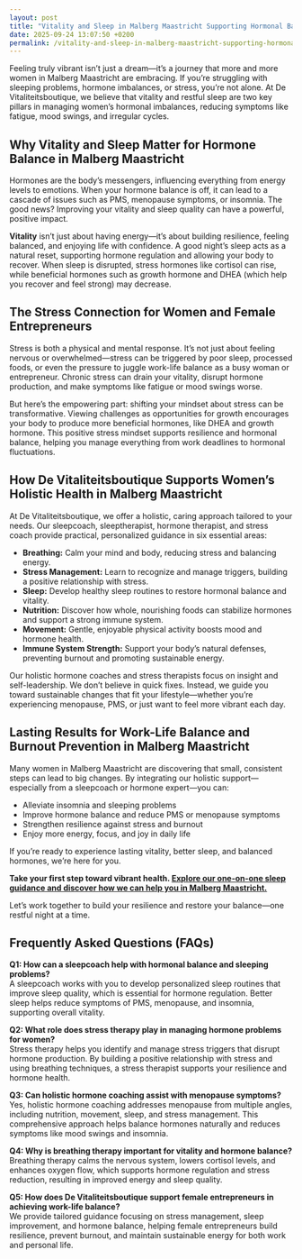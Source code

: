 ```yaml
---
layout: post
title: "Vitality and Sleep in Malberg Maastricht Supporting Hormonal Balance for Women"
date: 2025-09-24 13:07:50 +0200
permalink: /vitality-and-sleep-in-malberg-maastricht-supporting-hormonal-balance-for-women/
---
```

Feeling truly vibrant isn’t just a dream—it’s a journey that more and more women in Malberg Maastricht are embracing. If you’re struggling with sleeping problems, hormone imbalances, or stress, you’re not alone. At De Vitaliteitsboutique, we believe that vitality and restful sleep are two key pillars in managing women’s hormonal imbalances, reducing symptoms like fatigue, mood swings, and irregular cycles.  

## Why Vitality and Sleep Matter for Hormone Balance in Malberg Maastricht

Hormones are the body’s messengers, influencing everything from energy levels to emotions. When your hormone balance is off, it can lead to a cascade of issues such as PMS, menopause symptoms, or insomnia. The good news? Improving your vitality and sleep quality can have a powerful, positive impact.

**Vitality** isn’t just about having energy—it’s about building resilience, feeling balanced, and enjoying life with confidence. A good night’s sleep acts as a natural reset, supporting hormone regulation and allowing your body to recover. When sleep is disrupted, stress hormones like cortisol can rise, while beneficial hormones such as growth hormone and DHEA (which help you recover and feel strong) may decrease.

## The Stress Connection for Women and Female Entrepreneurs

Stress is both a physical and mental response. It’s not just about feeling nervous or overwhelmed—stress can be triggered by poor sleep, processed foods, or even the pressure to juggle work-life balance as a busy woman or entrepreneur. Chronic stress can drain your vitality, disrupt hormone production, and make symptoms like fatigue or mood swings worse.

But here’s the empowering part: shifting your mindset about stress can be transformative. Viewing challenges as opportunities for growth encourages your body to produce more beneficial hormones, like DHEA and growth hormone. This positive stress mindset supports resilience and hormonal balance, helping you manage everything from work deadlines to hormonal fluctuations.

## How De Vitaliteitsboutique Supports Women’s Holistic Health in Malberg Maastricht

At De Vitaliteitsboutique, we offer a holistic, caring approach tailored to your needs. Our sleepcoach, sleeptherapist, hormone therapist, and stress coach provide practical, personalized guidance in six essential areas:

- **Breathing:** Calm your mind and body, reducing stress and balancing energy.
- **Stress Management:** Learn to recognize and manage triggers, building a positive relationship with stress.
- **Sleep:** Develop healthy sleep routines to restore hormonal balance and vitality.
- **Nutrition:** Discover how whole, nourishing foods can stabilize hormones and support a strong immune system.
- **Movement:** Gentle, enjoyable physical activity boosts mood and hormone health.
- **Immune System Strength:** Support your body’s natural defenses, preventing burnout and promoting sustainable energy.

Our holistic hormone coaches and stress therapists focus on insight and self-leadership. We don’t believe in quick fixes. Instead, we guide you toward sustainable changes that fit your lifestyle—whether you’re experiencing menopause, PMS, or just want to feel more vibrant each day.

## Lasting Results for Work-Life Balance and Burnout Prevention in Malberg Maastricht

Many women in Malberg Maastricht are discovering that small, consistent steps can lead to big changes. By integrating our holistic support—especially from a sleepcoach or hormone expert—you can:

- Alleviate insomnia and sleeping problems  
- Improve hormone balance and reduce PMS or menopause symptoms  
- Strengthen resilience against stress and burnout  
- Enjoy more energy, focus, and joy in daily life  

If you’re ready to experience lasting vitality, better sleep, and balanced hormones, we’re here for you.

**Take your first step toward vibrant health. [Explore our one-on-one sleep guidance and discover how we can help you in Malberg Maastricht.](https://devitaliteitsboutique.nl/slaapproblemen-1-op-1-begeleiding/)**

Let’s work together to build your resilience and restore your balance—one restful night at a time.

## Frequently Asked Questions (FAQs)

**Q1: How can a sleepcoach help with hormonal balance and sleeping problems?**  
A sleepcoach works with you to develop personalized sleep routines that improve sleep quality, which is essential for hormone regulation. Better sleep helps reduce symptoms of PMS, menopause, and insomnia, supporting overall vitality.

**Q2: What role does stress therapy play in managing hormone problems for women?**  
Stress therapy helps you identify and manage stress triggers that disrupt hormone production. By building a positive relationship with stress and using breathing techniques, a stress therapist supports your resilience and hormone health.

**Q3: Can holistic hormone coaching assist with menopause symptoms?**  
Yes, holistic hormone coaching addresses menopause from multiple angles, including nutrition, movement, sleep, and stress management. This comprehensive approach helps balance hormones naturally and reduces symptoms like mood swings and insomnia.

**Q4: Why is breathing therapy important for vitality and hormone balance?**  
Breathing therapy calms the nervous system, lowers cortisol levels, and enhances oxygen flow, which supports hormone regulation and stress reduction, resulting in improved energy and sleep quality.

**Q5: How does De Vitaliteitsboutique support female entrepreneurs in achieving work-life balance?**  
We provide tailored guidance focusing on stress management, sleep improvement, and hormone balance, helping female entrepreneurs build resilience, prevent burnout, and maintain sustainable energy for both work and personal life.

<script type="application/ld+json">
{
  "@context": "https://schema.org",
  "@type": "BlogPosting",
  "headline": "Vitality and Sleep in Malberg Maastricht Supporting Hormonal Balance for Women",
  "description": "Discover how De Vitaliteitsboutique in Malberg Maastricht supports women struggling with sleeping problems, hormone imbalances, and stress through holistic vitality and sleep coaching.",
  "author": {
    "@type": "Person",
    "name": "De Vitaliteitsboutique",
    "description": "At De Vitaliteitsboutique, we empower women to enhance their vitality through personalized, practical guidance in six key areas: breathing, stress management, sleep, nutrition, movement, and immune system strength."
  },
  "publisher": {
    "@type": "Person",
    "name": "De Vitaliteitsboutique"
  },
  "mainEntityOfPage": {
    "@type": "WebPage",
    "@id": "https://devitaliteitsboutique.nl/slaapproblemen-1-op-1-begeleiding/"
  },
  "datePublished": "2024-06-01",
  "dateModified": "2024-06-01",
  "keywords": "Sleepcoach, Sleeptherapist, Hormone therapist, Hormone expert, Stress therapist, stress coach, breathing therapist, Holistic hormone coach, Vitality, Sleeping problems, Hormone problems, Menopause, PMS, Hormone balance, Sleep and hormones, Holistic therapist, insomnia, Women's holistic health, Burnout prevention for women, Work-life balance for women, Malberg Maastricht"
}
</script>

<script type="application/ld+json">
{
  "@context": "https://schema.org",
  "@type": "FAQPage",
  "mainEntity": [
    {
      "@type": "Question",
      "name": "How can a sleepcoach help with hormonal balance and sleeping problems?",
      "acceptedAnswer": {
        "@type": "Answer",
        "text": "A sleepcoach works with you to develop personalized sleep routines that improve sleep quality, which is essential for hormone regulation. Better sleep helps reduce symptoms of PMS, menopause, and insomnia, supporting overall vitality."
      }
    },
    {
      "@type": "Question",
      "name": "What role does stress therapy play in managing hormone problems for women?",
      "acceptedAnswer": {
        "@type": "Answer",
        "text": "Stress therapy helps you identify and manage stress triggers that disrupt hormone production. By building a positive relationship with stress and using breathing techniques, a stress therapist supports your resilience and hormone health."
      }
    },
    {
      "@type": "Question",
      "name": "Can holistic hormone coaching assist with menopause symptoms?",
      "acceptedAnswer": {
        "@type": "Answer",
        "text": "Yes, holistic hormone coaching addresses menopause from multiple angles, including nutrition, movement, sleep, and stress management. This comprehensive approach helps balance hormones naturally and reduces symptoms like mood swings and insomnia."
      }
    },
    {
      "@type": "Question",
      "name": "Why is breathing therapy important for vitality and hormone balance?",
      "acceptedAnswer": {
        "@type": "Answer",
        "text": "Breathing therapy calms the nervous system, lowers cortisol levels, and enhances oxygen flow, which supports hormone regulation and stress reduction, resulting in improved energy and sleep quality."
      }
    },
    {
      "@type": "Question",
      "name": "How does De Vitaliteitsboutique support female entrepreneurs in achieving work-life balance?",
      "acceptedAnswer": {
        "@type": "Answer",
        "text": "We provide tailored guidance focusing on stress management, sleep improvement, and hormone balance, helping female entrepreneurs build resilience, prevent burnout, and maintain sustainable energy for both work and personal life."
      }
    }
  ]
}
</script>